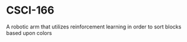 # CSCI-166
A robotic arm that utilizes reinforcement learning in order to sort blocks based upon colors
